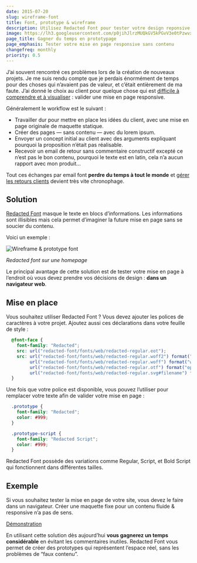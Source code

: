 ```yaml
---
date: 2015-07-20
slug: wireframe-font
title: Font, prototype & wireframe
description: Utilisez Redacted Font pour tester votre design reponsive en évitant le lorem ipsum.
image: https://lh3.googleusercontent.com/p0jihJlrzMUQkGV5kPGvV3e0tPzwvxfrq15G4ylsYkE=w2168-h1514-no
page_title: Gagner du temps en prototypage
page_emphasis: Tester votre mise en page responsive sans contenu
changefreq: monthly
priority: 0.5
---
```


J’ai souvent rencontré ces problèmes lors de la création de nouveaux projets. Je me suis rendu compte que je perdais énormément de temps pour des choses qui n’avaient pas de valeur, et c’était entièrement de ma faute. J’ai donné le choix au client pour quelque chose qui est [difficile à comprendre et à visualiser](https://fr.wikipedia.org/wiki/Tesseract) : valider une mise en page responsive.

Généralement le workflow est le suivant :

- Travailler dur pour mettre en place les idées du client, avec une mise en page originale de maquette statique.
- Créer des pages — sans contenu — avec du lorem ipsum.
- Envoyer un concept initial au client avec des arguments expliquant pourquoi la proposition n’était pas réalisable.
- Recevoir un email de retour sans commentaire constructif excepté ce n’est pas le bon contenu, pourquoi le texte est en latin, cela n’a aucun rapport avec mon produit…

Tout ces échanges par email font __perdre du temps à tout le monde__ et [gérer les retours clients](http://davidl.fr/clients.html) devient très vite chronophage.

## Solution

[Redacted Font](https://github.com/christiannaths/Redacted-Font) masque le texte en blocs d’informations. Les informations sont illisibles mais cela permet d’imaginer la future mise en page sans se soucier du contenu.

Voici un exemple :

![Wireframe & prototype font](https://lh3.googleusercontent.com/p0jihJlrzMUQkGV5kPGvV3e0tPzwvxfrq15G4ylsYkE=w2168-h1514-no)

_Redacted font sur une homepage_

Le principal avantage de cette solution est de tester votre mise en page à l’endroit où vous devez prendre vos décisions de design : __dans un navigateur web__.

## Mise en place

Vous souhaitez utiliser Redacted Font ? Vous devez ajouter les polices de caractères à votre projet. Ajoutez aussi ces déclarations dans votre feuille de style :

~~~css
  @font-face {
    font-family: "Redacted";
    src: url("redacted-font/fonts/web/redacted-regular.eot");
    src: url("redacted-font/fonts/web/redacted-regular.woff2") format("woff2"),
         url("redacted-font/fonts/web/redacted-regular.woff") format("woff"),
         url("redacted-font/fonts/web/redacted-regular.otf") format("opentype"),
         url("redacted-font/fonts/web/redacted-regular.svg#filename") format("svg");
  }
~~~

Une fois que votre police est disponible, vous pouvez l’utiliser pour remplacer votre texte afin de valider votre mise en page :

~~~css
  .prototype {
    font-family: "Redacted";
    color: #999;
  }

  .prototype-script {
    font-family: "Redacted Script";
    color: #999;
  }
~~~

Redacted Font possède des variations comme Regular, Script, et Bold Script qui fonctionnent dans différentes tailles.

## Exemple

Si vous souhaitez tester la mise en page de votre site, vous devez le faire dans un navigateur. Créer une maquette fixe pour un contenu fluide & responsive n’a pas de sens.

<a href="http://flexbox.github.io/foundation-boilerplate/templates/homepage.html" class="button">Démonstration</a>

En utilisant cette solution dès aujourd’hui __vous gagnerez un temps considérable__ en évitant les commentaires inutiles. Redacted Font vous permet de créer des prototypes qui représentent l’espace réel, sans les problèmes de “faux contenu”.
